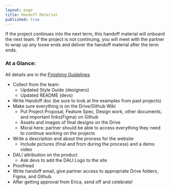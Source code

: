 ```yaml
---
layout: page
title: Handoff Material
published: true
---
```


If the project continues into the next term, this handoff material will onboard the next team. If the project is not continuing, you will meet with the partner to wrap up any loose ends and deliver the handoff material after the term ends.

### At a Glance:
All details are in the [Finishing Guidelines](https://docs.google.com/document/d/1OLLSvAzJOz_m4EgEvmyr2Gh9E23G9pAtMGbx7UZ0n50/edit)
* Collect from the team:
  * Updated Style Guide (designers)
  * Updated README (devs)
* Write Handoff doc (be sure to look at the examples from past projects)
* Make sure everything is on the Drive/Github Wiki
  * Put Project Proposal, Feature Spec, Design work, other documents, and important links(Figma) on Github
  * Assets and images of final designs on the Drive
  * Moral here: partner should be able to access everything they need to continue working on the projects
* Write a description and about the process for the website
  * Include pictures (final and from during the process) and a demo video
* DALI attribution on the product
  * Ask devs to add the DALI Logo to the site
* Proofread
* Write handoff email, give partner access to appropriate Drive folders, Figma, and Github.
* After getting approval from Erica, send off and celebrate!
